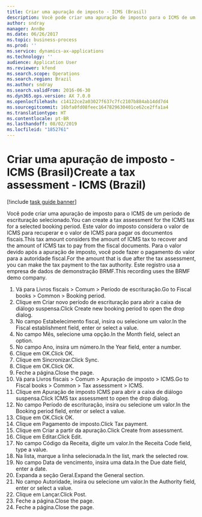 ```yaml
---
title: Criar uma apuração de imposto - ICMS (Brasil)
description: Você pode criar uma apuração de imposto para o ICMS de um período de escrituração selecionado.
author: sndray
manager: AnnBe
ms.date: 06/26/2017
ms.topic: business-process
ms.prod: ''
ms.service: dynamics-ax-applications
ms.technology: ''
audience: Application User
ms.reviewer: kfend
ms.search.scope: Operations
ms.search.region: Brazil
ms.author: sndray
ms.search.validFrom: 2016-06-30
ms.dyn365.ops.version: AX 7.0.0
ms.openlocfilehash: c14122ce2a03027f637c7fc2107b884ab14dd7d4
ms.sourcegitcommit: 16bfa0fd08feec1647829630401ce62ce2ffa1a4
ms.translationtype: HT
ms.contentlocale: pt-BR
ms.lasthandoff: 08/02/2019
ms.locfileid: "1852761"
---
```

# <a name="create-a-tax-assessment---icms-brazil"></a><span data-ttu-id="e09e9-103">Criar uma apuração de imposto - ICMS (Brasil)</span><span class="sxs-lookup"><span data-stu-id="e09e9-103">Create a tax assessment - ICMS (Brazil)</span></span>

[!include [task guide banner](../../includes/task-guide-banner.md)]

<span data-ttu-id="e09e9-104">Você pode criar uma apuração de imposto para o ICMS de um período de escrituração selecionado.</span><span class="sxs-lookup"><span data-stu-id="e09e9-104">You can create a tax assessment for the ICMS tax for a selected booking period.</span></span> <span data-ttu-id="e09e9-105">Este valor do imposto considera o valor de ICMS para recuperar e o valor de ICMS para pagar os documentos fiscais.</span><span class="sxs-lookup"><span data-stu-id="e09e9-105">This tax amount considers the amount of ICMS tax to recover and the amount of ICMS tax to pay from the fiscal documents.</span></span> <span data-ttu-id="e09e9-106">Para o valor devido após a apuração de imposto, você pode fazer o pagamento do valor para a autoridade fiscal.</span><span class="sxs-lookup"><span data-stu-id="e09e9-106">For the amount that is due after the tax assessment, you can make the tax payment to the tax authority.</span></span> <span data-ttu-id="e09e9-107">Este registro usa a empresa de dados de demonstração BRMF.</span><span class="sxs-lookup"><span data-stu-id="e09e9-107">This recording uses the BRMF demo company.</span></span>

1. <span data-ttu-id="e09e9-108">Vá para Livros fiscais > Comum > Período de escrituração.</span><span class="sxs-lookup"><span data-stu-id="e09e9-108">Go to Fiscal books > Common > Booking period.</span></span>
2. <span data-ttu-id="e09e9-109">Clique em Criar novo período de escrituração para abrir a caixa de diálogo suspensa.</span><span class="sxs-lookup"><span data-stu-id="e09e9-109">Click Create new booking period to open the drop dialog.</span></span>
3. <span data-ttu-id="e09e9-110">No campo Estabelecimento fiscal, insira ou selecione um valor.</span><span class="sxs-lookup"><span data-stu-id="e09e9-110">In the Fiscal establishment field, enter or select a value.</span></span>
4. <span data-ttu-id="e09e9-111">No campo Mês, selecione uma opção.</span><span class="sxs-lookup"><span data-stu-id="e09e9-111">In the Month field, select an option.</span></span>
5. <span data-ttu-id="e09e9-112">No campo Ano, insira um número.</span><span class="sxs-lookup"><span data-stu-id="e09e9-112">In the Year field, enter a number.</span></span>
6. <span data-ttu-id="e09e9-113">Clique em OK.</span><span class="sxs-lookup"><span data-stu-id="e09e9-113">Click OK.</span></span>
7. <span data-ttu-id="e09e9-114">Clique em Sincronizar.</span><span class="sxs-lookup"><span data-stu-id="e09e9-114">Click Sync.</span></span>
8. <span data-ttu-id="e09e9-115">Clique em OK.</span><span class="sxs-lookup"><span data-stu-id="e09e9-115">Click OK.</span></span>
9. <span data-ttu-id="e09e9-116">Feche a página.</span><span class="sxs-lookup"><span data-stu-id="e09e9-116">Close the page.</span></span>
10. <span data-ttu-id="e09e9-117">Vá para Livros fiscais > Comum > Apuração de imposto > ICMS.</span><span class="sxs-lookup"><span data-stu-id="e09e9-117">Go to Fiscal books > Common > Tax assessment > ICMS.</span></span>
11. <span data-ttu-id="e09e9-118">Clique em Apuração de imposto ICMS para abrir a caixa de diálogo suspensa.</span><span class="sxs-lookup"><span data-stu-id="e09e9-118">Click ICMS tax assessment to open the drop dialog.</span></span>
12. <span data-ttu-id="e09e9-119">No campo Período de escrituração, insira ou selecione um valor.</span><span class="sxs-lookup"><span data-stu-id="e09e9-119">In the Booking period field, enter or select a value.</span></span>
13. <span data-ttu-id="e09e9-120">Clique em OK.</span><span class="sxs-lookup"><span data-stu-id="e09e9-120">Click OK.</span></span>
14. <span data-ttu-id="e09e9-121">Clique em Pagamento de imposto.</span><span class="sxs-lookup"><span data-stu-id="e09e9-121">Click Tax payment.</span></span>
15. <span data-ttu-id="e09e9-122">Clique em Criar a partir da apuração.</span><span class="sxs-lookup"><span data-stu-id="e09e9-122">Click Create from assessment.</span></span>
16. <span data-ttu-id="e09e9-123">Clique em Editar.</span><span class="sxs-lookup"><span data-stu-id="e09e9-123">Click Edit.</span></span>
17. <span data-ttu-id="e09e9-124">No campo Código da Receita, digite um valor.</span><span class="sxs-lookup"><span data-stu-id="e09e9-124">In the Receita Code field, type a value.</span></span>
18. <span data-ttu-id="e09e9-125">Na lista, marque a linha selecionada.</span><span class="sxs-lookup"><span data-stu-id="e09e9-125">In the list, mark the selected row.</span></span>
19. <span data-ttu-id="e09e9-126">No campo Data de vencimento, insira uma data.</span><span class="sxs-lookup"><span data-stu-id="e09e9-126">In the Due date field, enter a date.</span></span>
20. <span data-ttu-id="e09e9-127">Expanda a seção Geral.</span><span class="sxs-lookup"><span data-stu-id="e09e9-127">Expand the General section.</span></span>
21. <span data-ttu-id="e09e9-128">No campo Autoridade, insira ou selecione um valor.</span><span class="sxs-lookup"><span data-stu-id="e09e9-128">In the Authority field, enter or select a value.</span></span>
22. <span data-ttu-id="e09e9-129">Clique em Lançar.</span><span class="sxs-lookup"><span data-stu-id="e09e9-129">Click Post.</span></span>
23. <span data-ttu-id="e09e9-130">Feche a página.</span><span class="sxs-lookup"><span data-stu-id="e09e9-130">Close the page.</span></span>
24. <span data-ttu-id="e09e9-131">Feche a página.</span><span class="sxs-lookup"><span data-stu-id="e09e9-131">Close the page.</span></span>

